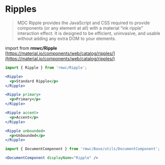 # Ripples

> MDC Ripple provides the JavaScript and CSS required to provide components (or any element at all) with a material “ink ripple” interaction effect. It is designed to be efficient, uninvasive, and usable without adding any extra DOM to your elements.

import from **rmwc/Ripple**  
[https://material.io/components/web/catalog/ripples/](https://material.io/components/web/catalog/ripples/)

```jsx render
import { Ripple } from 'rmwc/Ripple';

<Ripple>
  <p>Standard Ripple</p>
</Ripple>

<Ripple primary>
  <p>Primary</p>
</Ripple>

<Ripple accent>
  <p>Accent</p>
</Ripple>

<Ripple unbounded>
  <p>Unbounded</p>
</Ripple>
```

```jsx renderOnly
import { DocumentComponent } from 'rmwc/Base/utils/DocumentComponent';

<DocumentComponent displayName="Ripple" />
```
